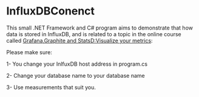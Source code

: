 # InfluxDBConenct
This small .NET Framework and C# program aims to demonstrate that how data is stored in InfluxDB,
and is related to a topic in the online course called [Grafana,Graphite and StatsD:Visualize your metrics](https://www.udemy.com/grafana-graphite-and-statsd-visualize-metrics/?couponCode=FIVERR):



Please make sure:

1- You change your InlfuxDB host address in program.cs

2- Change your database name to your database name

3- Use measurements that suit you.
